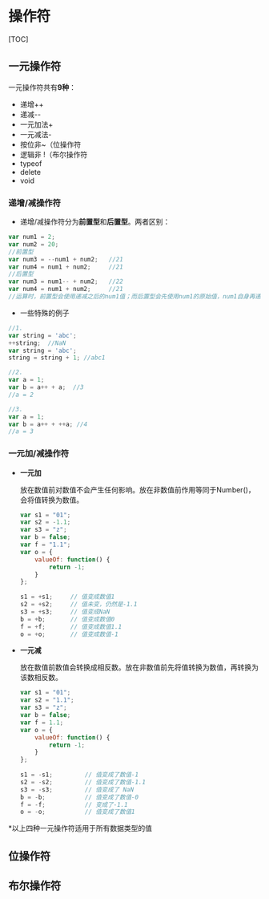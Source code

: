 # 操作符

[TOC]

## 一元操作符

一元操作符共有**9种**：

- 递增++
- 递减--
- 一元加法+
- 一元减法-
- 按位非~（位操作符
- 逻辑非 !（布尔操作符
- typeof
- delete
- void



### 递增/减操作符

- 递增/减操作符分为**前置型**和**后置型**。两者区别：

```javascript
var num1 = 2;
var num2 = 20;
//前置型
var num3 = --num1 + num2;   //21
var num4 = num1 + num2;     //21
//后置型
var num3 = num1-- + num2;   //22
var num4 = num1 + num2;     //21
//运算时，前置型会使用递减之后的num1值；而后置型会先使用num1的原始值，num1自身再递减。
```

- 一些特殊的例子

```JavaScript
//1.
var string = 'abc';
++string;  //NaN
var string = 'abc';
string = string + 1; //abc1

//2.
var a = 1;
var b = a++ + a;  //3
//a = 2

//3.
var a = 1;
var b = a++ + ++a; //4
//a = 3
```



### 一元加/减操作符

- **一元加**

  放在数值前对数值不会产生任何影响。放在非数值前作用等同于Number()，会将值转换为数值。

  ```javascript
  var s1 = "01"; 
  var s2 = -1.1; 
  var s3 = "z"; 
  var b = false; 
  var f = "1.1"; 
  var o = {     
      valueOf: function() {         
          return -1;     
      } 
  }; 
   
  s1 = +s1;     // 值变成数值1 
  s2 = +s2;     // 值未变，仍然是-1.1 
  s3 = +s3;     // 值变成NaN 
  b = +b;       // 值变成数值0 
  f = +f;       // 值变成数值1.1 
  o = +o;       // 值变成数值-1 
  ```

  

- **一元减**

  放在数值前数值会转换成相反数。放在非数值前先将值转换为数值，再转换为该数相反数。

  ```javascript
  var s1 = "01"; 
  var s2 = "1.1"; 
  var s3 = "z"; 
  var b = false; 
  var f = 1.1; 
  var o = {     
      valueOf: function() {         
          return -1;     
      } 
  }; 
   
  s1 = -s1;         // 值变成了数值-1 
  s2 = -s2;         // 值变成了数值-1.1 
  s3 = -s3;         // 值变成了 NaN 
  b = -b;           // 值变成了数值-0 
  f = -f;           // 变成了-1.1 
  o = -o;           // 值变成了数值1 
  ```

  

*以上四种一元操作符适用于所有数据类型的值



## 位操作符





## 布尔操作符